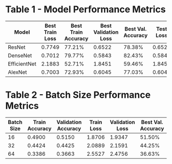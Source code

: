 # Table 1 - Model Performance Metrics

| Model        | Best Train Loss | Best Train Accuracy | Best Validation Loss | Best Val. Accuracy | Test Loss | Test Accuracy |
|--------------|-----------------|---------------------|----------------------|--------------------|-----------|---------------|
| ResNet       | 0.7749          | 77.21%              | 0.6522               | 78.38%             | 0.6522    | 78.38%        |
| DenseNet     | 0.7012          | 79.77%              | 0.5843               | 82.43%             | 0.5843    | 82.43%        |
| EfficientNet | 2.1883          | 52.71%              | 1.8451               | 59.46%             | 1.8451    | 59.46%        |
| AlexNet      | 0.7003          | 72.93%              | 0.6045               | 77.03%             | 0.6045    | 77.03%        |

# Table 2 - Batch Size Performance Metrics

| Batch Size | Train Accuracy | Validation Accuracy| Train Loss | Validation Loss | Best Val. Accuracy |
|------------|----------------|--------------------|------------|-----------------|--------------------|
| 16         | 0.4900         | 0.5150             | 1.8706     | 1.9347          | 51.50%             |
| 32         | 0.4424         | 0.4425             | 2.0889     | 2.1591          | 44.25%             |
| 64         | 0.3386         | 0.3663             | 2.5527     | 2.4756          | 36.63%             |
